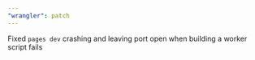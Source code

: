 ```yaml
---
"wrangler": patch
---
```


Fixed `pages dev` crashing and leaving port open when building a worker script fails
